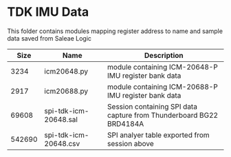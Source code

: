 # TDK IMU Data
This folder contains modules mapping register address to name and sample data saved from Saleae Logic

Size   | Name                    | Description
-------|-------------------------|------------
   3234|icm20648.py              | module containing ICM-20648-P IMU register bank data
   2917|icm20688.py              | module containing ICM-20688-P IMU register bank data
  69608|spi-tdk-icm-20648.sal    | Session containing SPI data capture from Thunderboard BG22 BRD4184A
 542690|spi-tdk-icm-20648.csv    | SPI analyer table exported from session above
 



